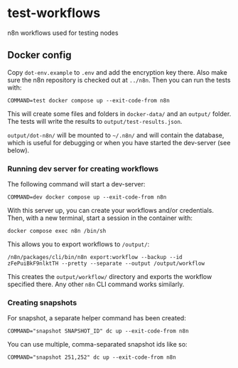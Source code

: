 # test-workflows
n8n workflows used for testing nodes

## Docker config

Copy `dot-env.example` to `.env` and add the encryption key there. Also make
sure the n8n repository is checked out at `../n8n`. Then you can run the tests
with:


```
COMMAND=test docker compose up --exit-code-from n8n
```

This will create some files and folders in `docker-data/` and an `output/`
folder. The tests will write the results to `output/test-results.json`.

`output/dot-n8n/` will be mounted to `~/.n8n/` and will contain the database,
which is useful for debugging or when you have started the dev-server (see
below).

### Running dev server for creating workflows

The following command will start a dev-server:

```
COMMAND=dev docker compose up --exit-code-from n8n
```

With this server up, you can create your workflows and/or credentials. Then,
with a new terminal, start a session in the container with:

```
docker compose exec n8n /bin/sh
```

This allows you to export workflows to `/output/`:

```
/n8n/packages/cli/bin/n8n export:workflow --backup --id zFePuiBkF9nlktTH --pretty --separate --output /output/workflow
```

This creates the `output/workflow/` directory and exports the workflow
specified there. Any other `n8n` CLI command works similarly.

### Creating snapshots

For snapshot, a separate helper command has been created:

```
COMMAND="snapshot SNAPSHOT_ID" dc up --exit-code-from n8n
```

You can use multiple, comma-separated snapshot ids like so:

```
COMMAND="snapshot 251,252" dc up --exit-code-from n8n
```
